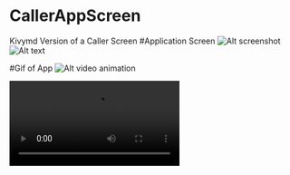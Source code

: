 # CallerAppScreen
Kivymd Version of a Caller Screen 
#Application Screen 
![Alt screenshot ]('CallerAppScreen-main/Screenshot.jpg')
<img
  src="Screenshot.png"
  alt="Alt text"
  title="Optional title"
  style="display: inline-block; margin: 0 auto; max-width: 300px">

#Gif of App
![Alt video animation]('CallerAppScreen-main/video_animation.mp4')

<video
  src="video_animation.mp4"
  alt="Alt text"
  title="Optional title"
  style="display: inline-block; margin: 0 auto; max-width: 300px">
